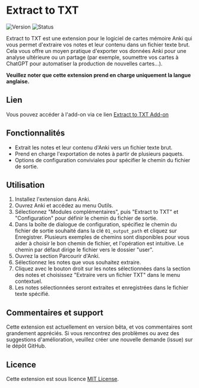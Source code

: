 # Extract to TXT

![Version](https://img.shields.io/badge/version-b1.0.0-blue.svg)
![Status](https://img.shields.io/badge/status-beta-orange.svg)

Extract to TXT est une extension pour le logiciel de cartes mémoire Anki qui vous permet d'extraire vos notes et leur contenu dans un fichier texte brut. Cela vous offre un moyen pratique d'exporter vos données Anki pour une analyse ultérieure ou un partage (par exemple, soumettre vos cartes à ChatGPT pour automatiser la production de nouvelles cartes...).

**Veuillez noter que cette extension prend en charge uniquement la langue anglaise.**

## Lien

Vous pouvez accéder à l'add-on via ce lien [Extract to TXT Add-on](https://ankiweb.net/shared/info/1758053224)

## Fonctionnalités

- Extrait les notes et leur contenu d'Anki vers un fichier texte brut.
- Prend en charge l'exportation de notes à partir de plusieurs paquets.
- Options de configuration conviviales pour spécifier le chemin du fichier de sortie.

## Utilisation

1. Installez l'extension dans Anki.
2. Ouvrez Anki et accédez au menu Outils.
3. Sélectionnez "Modules complémentaires", puis "Extract to TXT" et "Configuration" pour définir le chemin du fichier de sortie.
4. Dans la boîte de dialogue de configuration, spécifiez le chemin du fichier de sortie souhaité dans la clé `01_output_path` et cliquez sur Enregistrer. Plusieurs exemples de chemins sont disponibles pour vous aider à choisir le bon chemin de fichier, et l'opération est intuitive. Le chemin par défaut dirige le fichier vers le dossier "user".
5. Ouvrez la section Parcourir d'Anki.
6. Sélectionnez les notes que vous souhaitez extraire.
7. Cliquez avec le bouton droit sur les notes sélectionnées dans la section des notes et choisissez "Extraire vers un fichier TXT" dans le menu contextuel.
8. Les notes sélectionnées seront extraites et enregistrées dans le fichier texte spécifié.

## Commentaires et support

Cette extension est actuellement en version bêta, et vos commentaires sont grandement appréciés. Si vous rencontrez des problèmes ou avez des suggestions d'amélioration, veuillez créer une nouvelle demande (issue) sur le dépôt GitHub.

## Licence

Cette extension est sous licence [MIT License](LICENSE).
